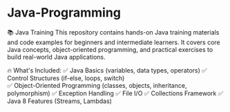 # Java-Programming
📚 Java Training
This repository contains hands-on Java training materials and code examples for beginners and intermediate learners. It covers core Java concepts, object-oriented programming, and practical exercises to build real-world Java applications.

🔥 What's Included:
    ✅ Java Basics (variables, data types, operators)
    ✅ Control Structures (if-else, loops, switch)   
    ✅ Object-Oriented Programming (classes, objects, inheritance, polymorphism)
    ✅ Exception Handling
    ✅ File I/O
    ✅ Collections Framework
    ✅ Java 8 Features (Streams, Lambdas)
